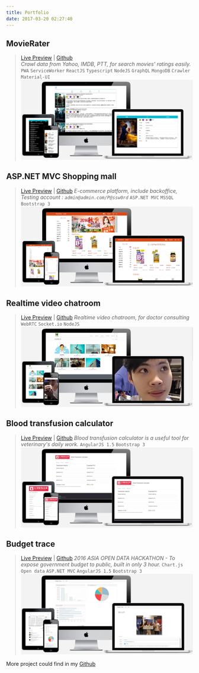```yaml
---
title: Portfolio
date: 2017-03-20 02:27:40
---
```


## MovieRater
> [Live Preview](https://www.mvrater.com/) | [Github](https://github.com/Asing1001/movieRater.react)   
*Crawl data from Yahoo, IMDB, PTT, for search movies' ratings easily.*  
`PWA` `ServiceWorker` `ReactJS` `Typescript` `NodeJS` `GraphQL` `MongoDB` `Crawler` `Material-UI` 
![](index/movierater.jpg)

## ASP.NET MVC Shopping mall
>  [Live Preview](https://wecarestore.azurewebsites.net/) | [Github](https://github.com/Asing1001/MVCShoppingMall) 
*E-commerce platform, include backoffice, Testing account : `admin@admin.com/P@ssw0rd`*
`ASP.NET MVC` `MSSQL` `Bootstrap 3` 
![](index/wecare-store.jpg)

## Realtime video chatroom
> [Live Preview](https://webrtc-realtime-videochat.herokuapp.com/) | [Github](https://github.com/Asing1001/webrtc-website) 
*Realtime video chatroom, for doctor consulting*
`WebRTC` `Socket.io` `NodeJS` 
![](index/webrtc-website.jpg)

## Blood transfusion calculator
> [Live Preview](http://acfreetool.azurewebsites.net/tools/bloodtransfusioncalculator.html) | [Github](https://github.com/Asing1001/acfreetools) 
*Blood transfusion calculator is a useful tool for veterinary's daily work.*
 `AngularJS 1.5` `Bootstrap 3` 
![](index/blood-transfusion-calculate.jpg)

## Budget trace
> [Live Preview](http://commabudget.azurewebsites.net/) | [Github](https://github.com/Asing1001/budget) 
*2016 ASIA OPEN DATA HACKATHON - To expose government budget to public, built in only 3 hour.*
`Chart.js` `Open data` `ASP.NET MVC` `AngularJS 1.5` `Bootstrap 3`
![](index/comma-budget.jpg)

More project could find in my [Github](https://github.com/asing1001)